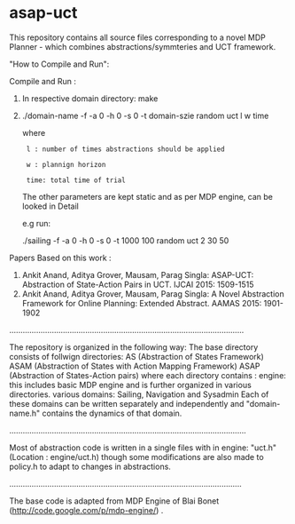 # asap-uct
This repository contains all source files corresponding to a novel MDP Planner - which combines abstractions/symmteries
and UCT framework. 


"How to Compile and Run":

Compile and Run : 

1. In respective domain directory: make

2. ./domain-name -f -a 0 -h 0 -s 0 -t domain-szie random uct l w time
 
    where 

        l : number of times abstractions should be applied
        
        w : plannign horizon

        time: total time of trial
        
    The other parameters are kept static and as per MDP engine, can be looked in Detail     
   
   e.g run:
   
      ./sailing  -f -a 0 -h 0 -s 0 -t 1000 100 random uct 2 30 50 



Papers Based on this work :

1. Ankit Anand, Aditya Grover, Mausam, Parag Singla:
ASAP-UCT: Abstraction of State-Action Pairs in UCT. IJCAI 2015: 1509-1515
2. Ankit Anand, Aditya Grover, Mausam, Parag Singla:
A Novel Abstraction Framework for Online Planning: Extended Abstract. AAMAS 2015: 1901-1902



.........................................................................................................


The repository is organized in the following way: The base directory consists of follwign directories: 
AS (Abstraction of States Framework)
ASAM (Abstraction of States with Action Mapping Framework)
ASAP (Abstraction of States-Action pairs)
where each directory contains :
engine: this includes basic MDP engine and is further organized in various directories.
various domains: Sailing, Navigation and Sysadmin
Each of these domains can be written separately and independently and "domain-name.h" contains the dynamics of that domain.

..........................................................................................................


Most of abstraction code is written in a single files with in engine:
"uct.h" (Location : engine/uct.h)
though some modifications are also made to policy.h to adapt to changes in abstractions.


........................................................................................................

The base code is adapted from MDP Engine of Blai Bonet (http://code.google.com/p/mdp-engine/) . 

